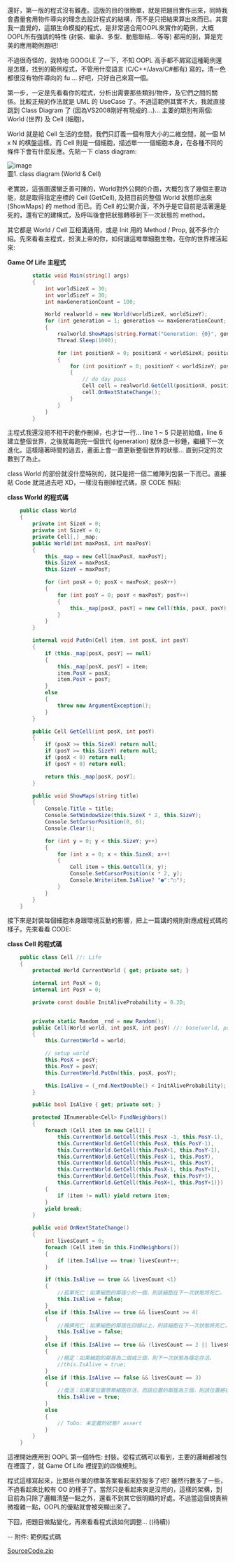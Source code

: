 還好，第一版的程式沒有難產。這版的目的很簡單，就是把題目實作出來，同時我會盡量套用物件導向的理念去設計程式的結構，而不是只把結果算出來而已。其實我一直覺的，這類生命模擬的程式，是非常適合用OOPL來實作的範例，大概OOPL所有強調的特性 (封裝、繼承、多型、動態聯結... 等等) 都用的到，算是完美的應用範例題吧! 

不過很奇怪的，我特地 GOOGLE 了一下，不知 OOPL 高手都不屑寫這種範例還是怎樣，找到的範例程式，不管用什麼語言 (C/C++/Java/C#都有) 寫的，清一色都很沒有物件導向的 fu ... 好吧，只好自己來寫一個。

第一步，一定是先看看你的程式，分析出需要那些類別/物件，及它們之間的關係。比較正規的作法就是 UML 的 UseCase 了。不過這範例其實不大，我就直接跳到 Class Diagram 了 (因為VS2008剛好有現成的...)... 主要的類別有兩個: World (世界) 及 Cell (細胞)。

World 就是給 Cell 生活的空間，我們只訂義一個有限大小的二維空間，就一個 M x N 的棋盤這樣。而 Cell 則是一個細胞，描述單一一個細胞本身，在各種不同的條件下會有什麼反應。先貼一下 class diagram:

 

![image](/images/2009-09-14-design-case-study-game-of-life-2-oop-example-program/image.png)   
圖1. class diagram (World & Cell)

老實說，這張圖還蠻乏善可陳的，World對外公開的介面，大概包含了幾個主要功能，就是取得指定座標的 Cell (GetCell), 及把目前的整個 World 狀態印出來 (ShowMaps) 的 method 而已。而 Cell 的公開介面，不外乎是它目前是活著還是死的，還有它的建構式，及呼叫後會把狀態轉移到下一次狀態的 method。

其它都是 World / Cell 互相溝通用，或是 Init 用的 Method / Prop, 就不多作介紹。先來看看主程式，扮演上帝的你，如何讓這堆單細胞生物，在你的世界裡活起來:

**Game Of Life 主程式**

```csharp
        static void Main(string[] args)
        {
            int worldSizeX = 30;
            int worldSizeY = 30;
            int maxGenerationCount = 100;

            World realworld = new World(worldSizeX, worldSizeY);
            for (int generation = 1; generation <= maxGenerationCount; generation++)
            {
                realworld.ShowMaps(string.Format("Generation: {0}", generation));
                Thread.Sleep(1000);

                for (int positionX = 0; positionX < worldSizeX; positionX++)
                {
                    for (int positionY = 0; positionY < worldSizeY; positionY++)
                    {
                        // do day pass
                        Cell cell = realworld.GetCell(positionX, positionY) as Cell;
                        cell.OnNextStateChange();
                    }
                }
            }
        }
```

 

主程式我還沒把不相干的動作刪掉，也才廿一行... line 1 ~ 5 只是初始值，line 6 建立整個世界，之後就每跑完一個世代 (generation) 就休息一秒鍾，繼續下一次進化。這樣隨著時間的過去，畫面上會一直更新整個世界的狀態... 直到只定的次數到了為止。

 

class World 的部份就沒什麼特別的，就只是把一個二維陣列包裝一下而已。直接貼 Code 就混過去吧 XD，一樣沒有刪掉程式碼，原 CODE 照貼:

**class World 的程式碼**
```csharp
    public class World
    {
        private int SizeX = 0;
        private int SizeY = 0;
        private Cell[,] _map;
        public World(int maxPosX, int maxPosY)
        {
            this._map = new Cell[maxPosX, maxPosY];
            this.SizeX = maxPosX;
            this.SizeY = maxPosY;

            for (int posX = 0; posX < maxPosX; posX++)
            {
                for (int posY = 0; posY < maxPosY; posY++)
                {
                    this._map[posX, posY] = new Cell(this, posX, posY);
                }
            }
        }

        internal void PutOn(Cell item, int posX, int posY)
        {
            if (this._map[posX, posY] == null)
            {
                this._map[posX, posY] = item;
                item.PosX = posX;
                item.PosY = posY;
            }
            else
            {
                throw new ArgumentException();
            }
        }

        public Cell GetCell(int posX, int posY)
        {
            if (posX >= this.SizeX) return null;
            if (posY >= this.SizeY) return null;
            if (posX < 0) return null;
            if (posY < 0) return null;

            return this._map[posX, posY];
        }

        public void ShowMaps(string title)
        {
            Console.Title = title;
            Console.SetWindowSize(this.SizeX * 2, this.SizeY);
            Console.SetCursorPosition(0, 0);
            Console.Clear();

            for (int y = 0; y < this.SizeY; y++)
            {
                for (int x = 0; x < this.SizeX; x++)
                {
                    Cell item = this.GetCell(x, y);
                    Console.SetCursorPosition(x * 2, y);
                    Console.Write(item.IsAlive? "●":"○");
                }
            }
        }
    }
```

 

接下來是封裝每個細胞本身跟環境互動的影響，把上一篇講的規則對應成程式碼的樣子。先來看看 CODE:

**class Cell 的程式碼**
```csharp
    public class Cell //: Life
    {
        protected World CurrentWorld { get; private set; }

        internal int PosX = 0;
        internal int PosY = 0;

        private const double InitAliveProbability = 0.2D;


        private static Random _rnd = new Random();
        public Cell(World world, int posX, int posY) //: base(world, posX, posY)
        {
            this.CurrentWorld = world;

            // setup world
            this.PosX = posY;
            this.PosY = posY;
            this.CurrentWorld.PutOn(this, posX, posY);

            this.IsAlive = (_rnd.NextDouble() < InitAliveProbability);
        }

        public bool IsAlive { get; private set; }

        protected IEnumerable<Cell> FindNeighbors()
        {
            foreach (Cell item in new Cell[] {
                this.CurrentWorld.GetCell(this.PosX -1, this.PosY-1),
                this.CurrentWorld.GetCell(this.PosX, this.PosY-1),
                this.CurrentWorld.GetCell(this.PosX+1, this.PosY-1),
                this.CurrentWorld.GetCell(this.PosX-1, this.PosY),
                this.CurrentWorld.GetCell(this.PosX+1, this.PosY),
                this.CurrentWorld.GetCell(this.PosX-1, this.PosY+1),
                this.CurrentWorld.GetCell(this.PosX, this.PosY+1),
                this.CurrentWorld.GetCell(this.PosX+1, this.PosY+1)})
            {
                if (item != null) yield return item;
            }
            yield break;
        }

        public void OnNextStateChange()
        {
            int livesCount = 0;
            foreach (Cell item in this.FindNeighbors())
            {
                if (item.IsAlive == true) livesCount++;
            }

            if (this.IsAlive == true && livesCount <1)
            {
                //孤單死亡：如果細胞的鄰居小於一個，則該細胞在下一次狀態將死亡。
                this.IsAlive = false;
            }
            else if (this.IsAlive == true && livesCount >= 4)
            {
                //擁擠死亡：如果細胞的鄰居在四個以上，則該細胞在下一次狀態將死亡。
                this.IsAlive = false;
            }
            else if (this.IsAlive == true && (livesCount == 2 || livesCount == 3))
            {
                //穩定：如果細胞的鄰居為二個或三個，則下一次狀態為穩定存活。
                //this.IsAlive = true;
            }
            else if (this.IsAlive == false && livesCount == 3)
            {
                //復活：如果某位置原無細胞存活，而該位置的鄰居為三個，則該位置將復活一細胞。
                this.IsAlive = true;
            }
            else
            {
                // ToDo: 未定義的狀態? assert
            }
        }
    }
```

這裡開始應用到 OOPL 第一個特性: 封裝。從程式碼可以看到，主要的邏輯都被包在裡面了，就 Game Of Life 裡提到的四條規則。

程式這樣寫起來，比那些作業的標準答案看起來舒服多了吧? 雖然行數多了一些，不過看起來比較有 OO 的樣子了。當然只是看起來爽是沒用的，這樣的架構，到目前為只除了邏輯清楚一點之外，還看不到其它很明顯的好處。不過當這個規責稍微複雜一點，OOPL的優點就會被突顯出來了。

下回，把題目做點變化，再來看看程式該如何調整…   ((待續))

--
附件: 範例程式碼

[SourceCode.zip](https://github.com/andrew0928/Demo.GameOfLife)